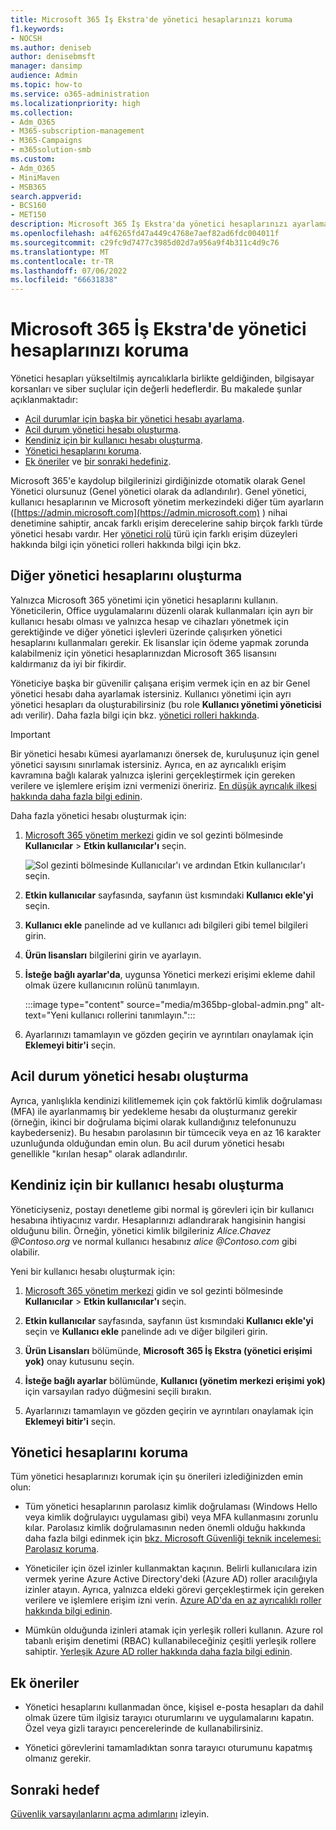 ```yaml
---
title: Microsoft 365 İş Ekstra'de yönetici hesaplarınızı koruma
f1.keywords:
- NOCSH
ms.author: deniseb
author: denisebmsft
manager: dansimp
audience: Admin
ms.topic: how-to
ms.service: o365-administration
ms.localizationpriority: high
ms.collection:
- Adm_O365
- M365-subscription-management
- M365-Campaigns
- m365solution-smb
ms.custom:
- Adm_O365
- MiniMaven
- MSB365
search.appverid:
- BCS160
- MET150
description: Microsoft 365 İş Ekstra'da yönetici hesaplarınızı ayarlamayı ve korumayı öğrenin.
ms.openlocfilehash: a4f6265fd47a449c4768e7aef82ad6fdc004011f
ms.sourcegitcommit: c29fc9d7477c3985d02d7a956a9f4b311c4d9c76
ms.translationtype: MT
ms.contentlocale: tr-TR
ms.lasthandoff: 07/06/2022
ms.locfileid: "66631838"
---
```

# <a name="protect-your-administrator-accounts-in-microsoft-365-business-premium"></a>Microsoft 365 İş Ekstra'de yönetici hesaplarınızı koruma

Yönetici hesapları yükseltilmiş ayrıcalıklarla birlikte geldiğinden, bilgisayar korsanları ve siber suçlular için değerli hedeflerdir. Bu makalede şunlar açıklanmaktadır:

- [Acil durumlar için başka bir yönetici hesabı ayarlama](#create-other-admin-accounts).
- [Acil durum yönetici hesabı oluşturma](#create-an-emergency-admin-account).
- [Kendiniz için bir kullanıcı hesabı oluşturma](#create-a-user-account-for-yourself).
- [Yönetici hesaplarını koruma](#protect-admin-accounts).
- [Ek öneriler](#additional-recommendations) ve [bir sonraki hedefiniz](#next-objective).

Microsoft 365'e kaydolup bilgilerinizi girdiğinizde otomatik olarak Genel Yönetici olursunuz (Genel yönetici olarak da adlandırılır). Genel yönetici, kullanıcı hesaplarının ve Microsoft yönetim merkezindeki diğer tüm ayarların ([https://admin.microsoft.com](https://admin.microsoft.com) ) nihai denetimine sahiptir, ancak farklı erişim derecelerine sahip birçok farklı türde yönetici hesabı vardır. Her [yönetici rolü](/office365/admin/add-users/about-admin-roles) türü için farklı erişim düzeyleri hakkında bilgi için yönetici rolleri hakkında bilgi için bkz.

## <a name="create-other-admin-accounts"></a>Diğer yönetici hesaplarını oluşturma

Yalnızca Microsoft 365 yönetimi için yönetici hesaplarını kullanın. Yöneticilerin, Office uygulamalarını düzenli olarak kullanmaları için ayrı bir kullanıcı hesabı olması ve yalnızca hesap ve cihazları yönetmek için gerektiğinde ve diğer yönetici işlevleri üzerinde çalışırken yönetici hesaplarını kullanmaları gerekir. Ek lisanslar için ödeme yapmak zorunda kalabilmeniz için yönetici hesaplarınızdan Microsoft 365 lisansını kaldırmanız da iyi bir fikirdir.

Yöneticiye başka bir güvenilir çalışana erişim vermek için en az bir Genel yönetici hesabı daha ayarlamak istersiniz. Kullanıcı yönetimi için ayrı yönetici hesapları da oluşturabilirsiniz (bu role **Kullanıcı yönetimi yöneticisi** adı verilir). Daha fazla bilgi için bkz. [yönetici rolleri hakkında](/office365/admin/add-users/about-admin-roles).

> [!IMPORTANT]
> Bir yönetici hesabı kümesi ayarlamanızı önersek de, kuruluşunuz için genel yönetici sayısını sınırlamak istersiniz. Ayrıca, en az ayrıcalıklı erişim kavramına bağlı kalarak yalnızca işlerini gerçekleştirmek için gereken verilere ve işlemlere erişim izni vermenizi öneririz. [En düşük ayrıcalık ilkesi hakkında daha fazla bilgi edinin](/azure/active-directory/develop/secure-least-privileged-access). 

Daha fazla yönetici hesabı oluşturmak için:

 1. <a href="https://go.microsoft.com/fwlink/p/?linkid=837890" target="_blank">Microsoft 365 yönetim merkezi</a> gidin ve sol gezinti bölmesinde **Kullanıcılar** \> **Etkin kullanıcılar'ı** seçin.

    ![Sol gezinti bölmesinde Kullanıcılar'ı ve ardından Etkin kullanıcılar'ı seçin.](../media/Activeusers.png)

 2. **Etkin kullanıcılar** sayfasında, sayfanın üst kısmındaki **Kullanıcı ekle'yi** seçin. 

 3. **Kullanıcı ekle** panelinde ad ve kullanıcı adı bilgileri gibi temel bilgileri girin.

 4. **Ürün lisansları** bilgilerini girin ve ayarlayın.

 5. **İsteğe bağlı ayarlar'da**, uygunsa Yönetici merkezi erişimi ekleme dahil olmak üzere kullanıcının rolünü tanımlayın.

    :::image type="content" source="media/m365bp-global-admin.png" alt-text="Yeni kullanıcı rollerini tanımlayın.":::

 6. Ayarlarınızı tamamlayın ve gözden geçirin ve ayrıntıları onaylamak için **Eklemeyi bitir'i** seçin.

## <a name="create-an-emergency-admin-account"></a>Acil durum yönetici hesabı oluşturma

Ayrıca, yanlışlıkla kendinizi kilitlememek için çok faktörlü kimlik doğrulaması (MFA) ile ayarlanmamış bir yedekleme hesabı da oluşturmanız gerekir (örneğin, ikinci bir doğrulama biçimi olarak kullandığınız telefonunuzu kaybederseniz). Bu hesabın parolasının bir tümcecik veya en az 16 karakter uzunluğunda olduğundan emin olun. Bu acil durum yönetici hesabı genellikle "kırılan hesap" olarak adlandırılır.

## <a name="create-a-user-account-for-yourself"></a>Kendiniz için bir kullanıcı hesabı oluşturma

Yöneticiyseniz, postayı denetleme gibi normal iş görevleri için bir kullanıcı hesabına ihtiyacınız vardır. Hesaplarınızı adlandırarak hangisinin hangisi olduğunu bilin. Örneğin, yönetici kimlik bilgileriniz  *Alice.Chavez <span></span>@Contoso.org* ve normal kullanıcı hesabınız *alice <span></span>@Contoso.com* gibi olabilir.

Yeni bir kullanıcı hesabı oluşturmak için:

1. <a href="https://go.microsoft.com/fwlink/p/?linkid=837890" target="_blank">Microsoft 365 yönetim merkezi</a> gidin ve sol gezinti bölmesinde **Kullanıcılar** \> **Etkin kullanıcılar'ı** seçin.

2. **Etkin kullanıcılar** sayfasında, sayfanın üst kısmındaki **Kullanıcı ekle'yi** seçin ve **Kullanıcı ekle** panelinde adı ve diğer bilgileri girin.

3. **Ürün Lisansları** bölümünde, **Microsoft 365 İş Ekstra (yönetici erişimi yok)** onay kutusunu seçin.

4. **İsteğe bağlı ayarlar** bölümünde, **Kullanıcı (yönetim merkezi erişimi yok)** için varsayılan radyo düğmesini seçili bırakın.

5. Ayarlarınızı tamamlayın ve gözden geçirin ve ayrıntıları onaylamak için **Eklemeyi bitir'i** seçin.

## <a name="protect-admin-accounts"></a>Yönetici hesaplarını koruma

Tüm yönetici hesaplarınızı korumak için şu önerileri izlediğinizden emin olun:

- Tüm yönetici hesaplarının parolasız kimlik doğrulaması (Windows Hello veya kimlik doğrulayıcı uygulaması gibi) veya MFA kullanmasını zorunlu kılar. Parolasız kimlik doğrulamasının neden önemli olduğu hakkında daha fazla bilgi edinmek için [bkz. Microsoft Güvenliği teknik incelemesi: Parolasız koruma](https://query.prod.cms.rt.microsoft.com/cms/api/am/binary/RE2KEup).

- Yöneticiler için özel izinler kullanmaktan kaçının. Belirli kullanıcılara izin vermek yerine Azure Active Directory'deki (Azure AD) roller aracılığıyla izinler atayın. Ayrıca, yalnızca eldeki görevi gerçekleştirmek için gereken verilere ve işlemlere erişim izni verin. [Azure AD'da en az ayrıcalıklı roller hakkında bilgi edinin](/azure/active-directory/roles/delegate-by-task).

- Mümkün olduğunda izinleri atamak için yerleşik rolleri kullanın. Azure rol tabanlı erişim denetimi (RBAC) kullanabileceğiniz çeşitli yerleşik rollere sahiptir. [Yerleşik Azure AD roller hakkında daha fazla bilgi edinin](/azure/active-directory/roles/permissions-reference).

## <a name="additional-recommendations"></a>Ek öneriler

- Yönetici hesaplarını kullanmadan önce, kişisel e-posta hesapları da dahil olmak üzere tüm ilgisiz tarayıcı oturumlarını ve uygulamalarını kapatın. Özel veya gizli tarayıcı pencerelerinde de kullanabilirsiniz.

- Yönetici görevlerini tamamladıktan sonra tarayıcı oturumunu kapatmış olmanız gerekir.

## <a name="next-objective"></a>Sonraki hedef

[Güvenlik varsayılanlarını açma adımlarını](m365bp-conditional-access.md) izleyin.

